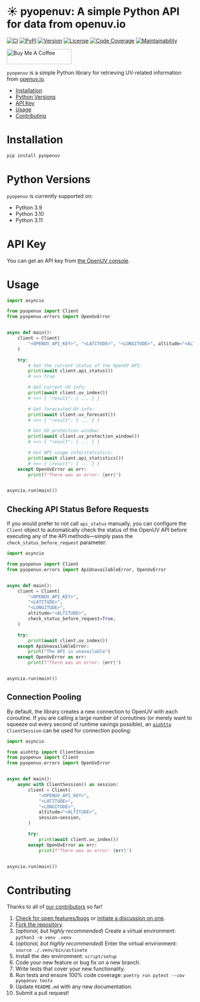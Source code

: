 # ☀️ pyopenuv: A simple Python API for data from openuv.io

[![CI][ci-badge]][ci]
[![PyPI][pypi-badge]][pypi]
[![Version][version-badge]][version]
[![License][license-badge]][license]
[![Code Coverage][codecov-badge]][codecov]
[![Maintainability][maintainability-badge]][maintainability]

<a href="https://www.buymeacoffee.com/bachya1208P" target="_blank"><img src="https://cdn.buymeacoffee.com/buttons/default-orange.png" alt="Buy Me A Coffee" height="41" width="174"></a>

`pyopenuv` is a simple Python library for retrieving UV-related information from
[openuv.io][openuv].

- [Installation](#installation)
- [Python Versions](#python-versions)
- [API Key](#api-key)
- [Usage](#usage)
- [Contributing](#contributing)

# Installation

```bash
pip install pyopenuv
```

# Python Versions

`pyopenuv` is currently supported on:

- Python 3.9
- Python 3.10
- Python 3.11

# API Key

You can get an API key from [the OpenUV console][openuv-console].

# Usage

```python
import asyncio

from pyopenuv import Client
from pyopenuv.errors import OpenUvError


async def main():
    client = Client(
        "<OPENUV_API_KEY>", "<LATITUDE>", "<LONGITUDE>", altitude="<ALTITUDE>"
    )

    try:
        # Get the current status of the OpenUV API:
        print(await client.api_status())
        # >>> True

        # Get current UV info:
        print(await client.uv_index())
        # >>> { "result": { ... } }

        # Get forecasted UV info:
        print(await client.uv_forecast())
        # >>> { "result": { ... } }

        # Get UV protection window:
        print(await client.uv_protection_window())
        # >>> { "result": { ... } }

        # Get API usage info/statistics:
        print(await client.api_statistics())
        # >>> { "result": { ... } }
    except OpenUvError as err:
        print(f"There was an error: {err}")


asyncio.run(main())
```

## Checking API Status Before Requests

If you would prefer to not call `api_status` manually, you can configure the `Client` object
to automatically check the status of the OpenUV API before executing any of the API
methods—simply pass the `check_status_before_request` parameter:

```python
import asyncio

from pyopenuv import Client
from pyopenuv.errors import ApiUnavailableError, OpenUvError


async def main():
    client = Client(
        "<OPENUV_API_KEY>",
        "<LATITUDE>",
        "<LONGITUDE>",
        altitude="<ALTITUDE>",
        check_status_before_request=True,
    )

    try:
        print(await client.uv_index())
    except ApiUnavailableError:
        print("The API is unavailable")
    except OpenUvError as err:
        print(f"There was an error: {err}")


asyncio.run(main())
```

## Connection Pooling

By default, the library creates a new connection to OpenUV with each coroutine. If you
are calling a large number of coroutines (or merely want to squeeze out every second of
runtime savings possible), an [`aiohttp`][aiohttp] `ClientSession` can be used for
connection pooling:

```python
import asyncio

from aiohttp import ClientSession
from pyopenuv import Client
from pyopenuv.errors import OpenUvError


async def main():
    async with ClientSession() as session:
        client = Client(
            "<OPENUV_API_KEY>",
            "<LATITUDE>",
            "<LONGITUDE>",
            altitude="<ALTITUDE>",
            session=session,
        )

        try:
            print(await client.uv_index())
        except OpenUvError as err:
            print(f"There was an error: {err}")


asyncio.run(main())
```

# Contributing

Thanks to all of [our contributors][contributors] so far!

1. [Check for open features/bugs][issues] or [initiate a discussion on one][new-issue].
2. [Fork the repository][fork].
3. (_optional, but highly recommended_) Create a virtual environment: `python3 -m venv .venv`
4. (_optional, but highly recommended_) Enter the virtual environment: `source ./.venv/bin/activate`
5. Install the dev environment: `script/setup`
6. Code your new feature or bug fix on a new branch.
7. Write tests that cover your new functionality.
8. Run tests and ensure 100% code coverage: `poetry run pytest --cov pyopenuv tests`
9. Update `README.md` with any new documentation.
10. Submit a pull request!

[aiohttp]: https://github.com/aio-libs/aiohttp
[ci-badge]: https://github.com/bachya/pyopenuv/workflows/CI/badge.svg
[ci]: https://github.com/bachya/pyopenuv/actions
[codecov-badge]: https://codecov.io/gh/bachya/pyopenuv/branch/dev/graph/badge.svg
[codecov]: https://codecov.io/gh/bachya/pyopenuv
[contributors]: https://github.com/bachya/pyopenuv/graphs/contributors
[fork]: https://github.com/bachya/pyopenuv/fork
[issues]: https://github.com/bachya/pyopenuv/issues
[license-badge]: https://img.shields.io/pypi/l/pyopenuv.svg
[license]: https://github.com/bachya/pyopenuv/blob/main/LICENSE
[maintainability-badge]: https://api.codeclimate.com/v1/badges/a03c9e96f19a3dc37f98/maintainability
[maintainability]: https://codeclimate.com/github/bachya/pyopenuv/maintainability
[new-issue]: https://github.com/bachya/pyopenuv/issues/new
[new-issue]: https://github.com/bachya/pyopenuv/issues/new
[openuv]: https://openuv.io/
[openuv-console]: https://www.openuv.io/console
[pypi-badge]: https://img.shields.io/pypi/v/pyopenuv.svg
[pypi]: https://pypi.python.org/pypi/pyopenuv
[version-badge]: https://img.shields.io/pypi/pyversions/pyopenuv.svg
[version]: https://pypi.python.org/pypi/pyopenuv
